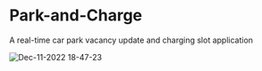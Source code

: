 # Park-and-Charge

A real-time car park vacancy update and charging slot application

![Dec-11-2022 18-47-23](https://user-images.githubusercontent.com/80626616/206899424-6b30d18c-4c2d-4010-a21d-b5399269470d.gif)
